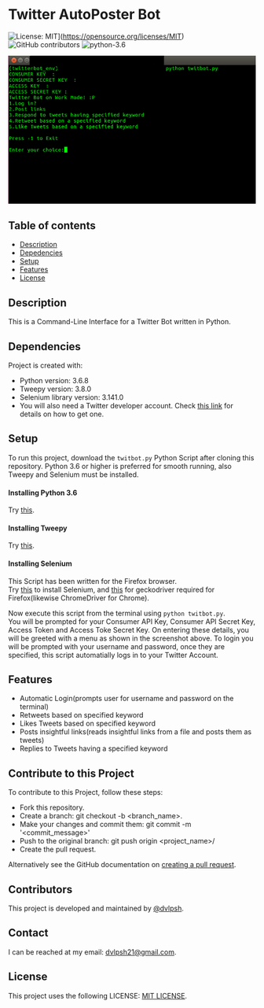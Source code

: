 
# Twitter AutoPoster Bot
![License: MIT](https://img.shields.io/badge/License-MIT-yellow.svg)](https://opensource.org/licenses/MIT)
![GitHub contributors](https://img.shields.io/github/contributors/dvlpsh/Twitter-AutoPoster-Bot)
![python-3.6](https://img.shields.io/badge/python-3.6-blue)

![Screenshot](twitbot.png)
 
## Table of contents
* [Description](#description)
* [Depedencies](#depedencies)
* [Setup](#setup)
* [Features](#features)
* [License](#license)

## Description
This is a Command-Line Interface for a Twitter Bot written in Python.
	
## Dependencies
Project is created with:
* Python version: 3.6.8
* Tweepy version: 3.8.0
* Selenium library version: 3.141.0
* You will also need a Twitter developer account. Check [this link](https://iag.me/socialmedia/how-to-create-a-twitter-app-in-8-easy-steps/) for details on how to get one.
	
## Setup
To run this project, download the `twitbot.py` Python Script after cloning this repository.
Python 3.6 or higher is preferred for smooth running, also Tweepy and Selenium must be installed.

#### Installing Python 3.6 
Try [this](https://askubuntu.com/questions/865554/how-do-i-install-python-3-6-using-apt-get).

#### Installing Tweepy
Try [this](https://stackoverflow.com/questions/31325305/install-tweepy-on-ubuntu).

#### Installing Selenium
This Script has been written for the Firefox browser.  
Try [this](https://askubuntu.com/questions/937770/how-to-install-and-set-up-selenium-webdriver-on-ubuntu-16-04) to install Selenium, and [this](https://askubuntu.com/questions/851401/where-to-find-geckodriver-needed-by-selenium-python-package) for geckodriver required for Firefox(likewise ChromeDriver for Chrome).

Now execute this script from the terminal using `python twitbot.py`.  
You will be prompted for your Consumer API Key, Consumer API Secret Key, Access Token and Access Toke Secret Key. On entering these details, you will be greeted with a menu as shown in the screenshot above. To login you will be prompted with your username and password, once they are specified, this script automatially logs in to your Twitter Account.

## Features
* Automatic Login(prompts user for username and password on the terminal)
* Retweets based on specified keyword
* Likes Tweets based on specified keyword
* Posts insightful links(reads insightful links from a file and posts them as tweets)
* Replies to Tweets having a specified keyword

## Contribute to this Project
To contribute to this Project, follow these steps:
- Fork this repository.
- Create a branch: git checkout -b <branch_name>.
- Make your changes and commit them: git commit -m '<commit_message>'
- Push to the original branch: git push origin <project_name>/<location>
- Create the pull request.

Alternatively see the GitHub documentation on [creating a pull request](https://help.github.com/en/github/collaborating-with-issues-and-pull-requests/creating-a-pull-request).


## Contributors
This project is developed and maintained by [@dvlpsh](https://github.com/dvlpsh).

## Contact
I can be reached at my email: [dvlpsh21@gmail.com](mailto:dvlpsh21@gmail.com).

## License
This project uses the following LICENSE: [MIT LICENSE](LICENSE).

